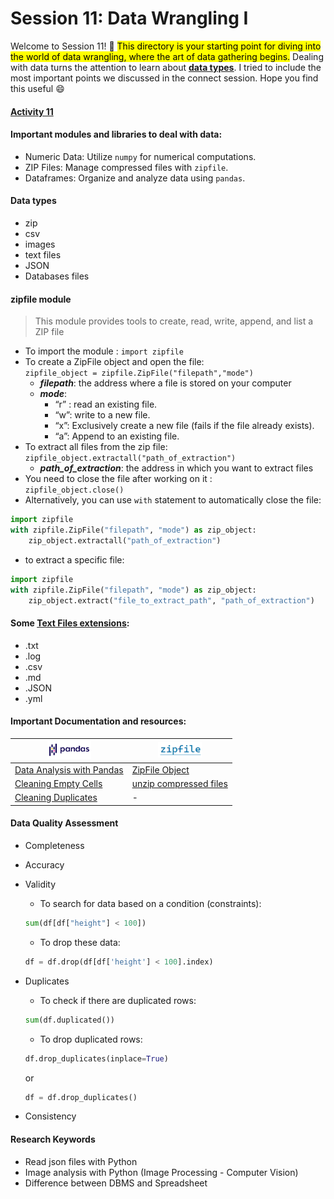 # Session 11: Data Wrangling I

Welcome to Session 11! 🚀 <mark>This directory is your starting point for diving into the world of data wrangling, where the art of data gathering begins.</mark> Dealing with data turns the attention to learn about **<a href = "#datatype"><u>data types</u></a>**. I tried to include the most important points we discussed in the connect session. Hope you find this useful 😄


#### [Activity 11](https://docs.google.com/document/d/1RvZlvIKKEwLhtz-nHu-GfkDVNcJik9Ml/edit#heading=h.3dy6vkm)



#### Important modules and libraries to deal with data: <br>
- Numeric Data: Utilize `numpy` for numerical computations.
- ZIP Files: Manage compressed files with `zipfile`.
- Dataframes: Organize and analyze data using `pandas`. 

#### <span id = "datatype">Data types </span>
- zip 
- csv 
- images
- text files
- JSON
- Databases files


#### zipfile module 
> This module provides tools to create, read, write, append, and list a ZIP file
- To import the module : `import zipfile`
- To create a ZipFile object and open the file:<br> `zipfile_object = zipfile.ZipFile("filepath","mode")`
    - ***filepath***: the address where a file is stored on your computer
    - ***mode***: 
       - “r” : read an existing file.
       - “w”: write to a new file.
       - “x”: Exclusively create a new file (fails if the file already exists).
       - “a”: Append to an existing file.
- To extract all files from the zip file: <br>
`zipfile_object.extractall("path_of_extraction")`
    - ***path_of_extraction***: the address in which you want to extract files 
- You need to close the file after working on it : <br>
`zipfile_object.close()`
- Alternatively, you can use `with` statement to automatically close the file:<br>
```python
import zipfile
with zipfile.ZipFile("filepath", "mode") as zip_object:
    zip_object.extractall("path_of_extraction")
```
- to extract a specific file:
```python
import zipfile
with zipfile.ZipFile("filepath", "mode") as zip_object:
    zip_object.extract("file_to_extract_path", "path_of_extraction")
```
    
#### Some [Text Files extensions](https://www.file-extensions.org/filetype/extension/name/text-files):
- .txt
- .log
- .csv
- .md
- .JSON
- .yml
#### Important Documentation and resources:
| <img src="./images_and_icons/pandas.png" width = 70 > | <img src="./images_and_icons/zipfiles.png" width = 70 > |
| ----------- | ----------- |
| [Data Analysis with Pandas]('https://www.w3schools.com/python/pandas/pandas_analyzing.asp') | [ZipFile Object](https://docs.python.org/3/library/zipfile.html#zipfile-objects) |
| [Cleaning Empty Cells](https://www.w3schools.com/python/pandas/pandas_cleaning_empty_cells.asp) | [unzip compressed files](https://docs.python.org/3/library/zipfile.html#zipfile-objects:~:text=ZipFile.extract(member%2C%20path%3DNone%2C%20pwd%3DNone)%C2%B6') |
|[Cleaning Duplicates](https://www.w3schools.com/python/pandas/pandas_cleaning_duplicates.asp)|-|

#### Data Quality Assessment 
- Completeness
- Accuracy
- Validity
    - To search for data based on a condition (constraints):
    ```python
    sum(df[df["height"] < 100])
    ```
    - To drop these data:
    ```python
    df = df.drop(df[df['height'] < 100].index)
    ```
- Duplicates
    - To check if there are duplicated rows:
    ```python
    sum(df.duplicated())
    ```
    - To drop duplicated rows:
    ```python
    df.drop_duplicates(inplace=True)
    ```
    or 
    
    ```python
    df = df.drop_duplicates()
    ```
- Consistency

#### Research Keywords
- Read json files with Python
- Image analysis with Python (Image Processing - Computer Vision)
- Difference between DBMS and Spreadsheet





